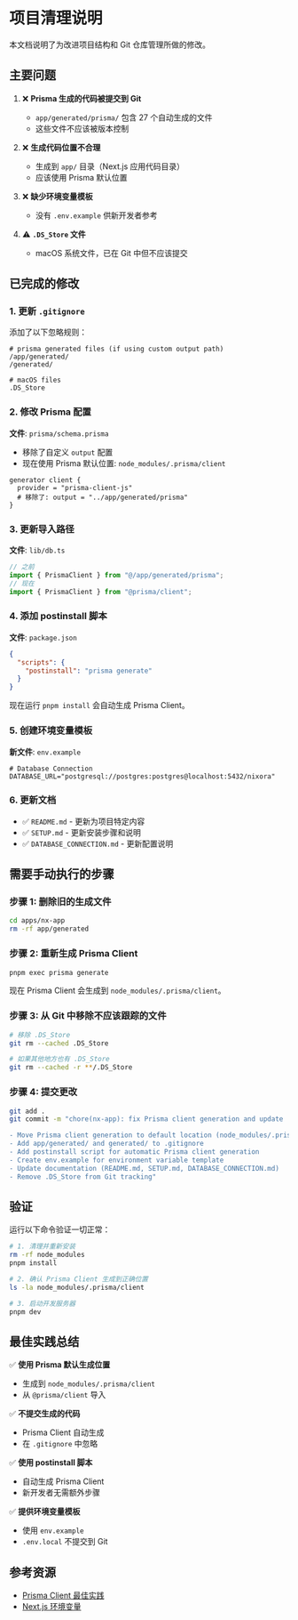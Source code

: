 # 项目清理说明

本文档说明了为改进项目结构和 Git 仓库管理所做的修改。

## 主要问题

1. ❌ **Prisma 生成的代码被提交到 Git**
   - `app/generated/prisma/` 包含 27 个自动生成的文件
   - 这些文件不应该被版本控制

2. ❌ **生成代码位置不合理**
   - 生成到 `app/` 目录（Next.js 应用代码目录）
   - 应该使用 Prisma 默认位置

3. ❌ **缺少环境变量模板**
   - 没有 `.env.example` 供新开发者参考

4. ⚠️ **`.DS_Store` 文件**
   - macOS 系统文件，已在 Git 中但不应该提交

## 已完成的修改

### 1. 更新 `.gitignore`

添加了以下忽略规则：

```gitignore
# prisma generated files (if using custom output path)
/app/generated/
/generated/

# macOS files
.DS_Store
```

### 2. 修改 Prisma 配置

**文件**: `prisma/schema.prisma`

- 移除了自定义 `output` 配置
- 现在使用 Prisma 默认位置: `node_modules/.prisma/client`

```prisma
generator client {
  provider = "prisma-client-js"
  # 移除了: output = "../app/generated/prisma"
}
```

### 3. 更新导入路径

**文件**: `lib/db.ts`

```typescript
// 之前
import { PrismaClient } from "@/app/generated/prisma";
// 现在
import { PrismaClient } from "@prisma/client";
```

### 4. 添加 postinstall 脚本

**文件**: `package.json`

```json
{
  "scripts": {
    "postinstall": "prisma generate"
  }
}
```

现在运行 `pnpm install` 会自动生成 Prisma Client。

### 5. 创建环境变量模板

**新文件**: `env.example`

```env
# Database Connection
DATABASE_URL="postgresql://postgres:postgres@localhost:5432/nixora"
```

### 6. 更新文档

- ✅ `README.md` - 更新为项目特定内容
- ✅ `SETUP.md` - 更新安装步骤和说明
- ✅ `DATABASE_CONNECTION.md` - 更新配置说明

## 需要手动执行的步骤

### 步骤 1: 删除旧的生成文件

```bash
cd apps/nx-app
rm -rf app/generated
```

### 步骤 2: 重新生成 Prisma Client

```bash
pnpm exec prisma generate
```

现在 Prisma Client 会生成到 `node_modules/.prisma/client`。

### 步骤 3: 从 Git 中移除不应该跟踪的文件

```bash
# 移除 .DS_Store
git rm --cached .DS_Store

# 如果其他地方也有 .DS_Store
git rm --cached -r **/.DS_Store
```

### 步骤 4: 提交更改

```bash
git add .
git commit -m "chore(nx-app): fix Prisma client generation and update .gitignore

- Move Prisma client generation to default location (node_modules/.prisma/client)
- Add app/generated/ and generated/ to .gitignore
- Add postinstall script for automatic Prisma client generation
- Create env.example for environment variable template
- Update documentation (README.md, SETUP.md, DATABASE_CONNECTION.md)
- Remove .DS_Store from Git tracking"
```

## 验证

运行以下命令验证一切正常：

```bash
# 1. 清理并重新安装
rm -rf node_modules
pnpm install

# 2. 确认 Prisma Client 生成到正确位置
ls -la node_modules/.prisma/client

# 3. 启动开发服务器
pnpm dev
```

## 最佳实践总结

✅ **使用 Prisma 默认生成位置**

- 生成到 `node_modules/.prisma/client`
- 从 `@prisma/client` 导入

✅ **不提交生成的代码**

- Prisma Client 自动生成
- 在 `.gitignore` 中忽略

✅ **使用 postinstall 脚本**

- 自动生成 Prisma Client
- 新开发者无需额外步骤

✅ **提供环境变量模板**

- 使用 `env.example`
- `.env.local` 不提交到 Git

## 参考资源

- [Prisma Client 最佳实践](https://www.prisma.io/docs/concepts/components/prisma-client/working-with-prismaclient/generating-prisma-client)
- [Next.js 环境变量](https://nextjs.org/docs/app/building-your-application/configuring/environment-variables)
